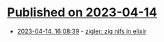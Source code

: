 # [Published on 2023-04-14](index.md)

* [2023-04-14, 16:08:39](https://lobste.rs/s/bix3bv/zigler_zig_nifs_elixir) - [zigler: zig nifs in elixir](https://github.com/ityonemo/zigler)
